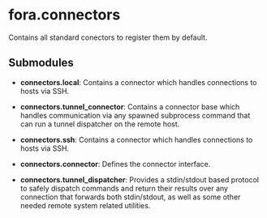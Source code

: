 # fora.connectors

Contains all standard conectors to register them by default.

## Submodules

 -  **connectors.local**: Contains a connector which handles connections to hosts via SSH.

 -  **connectors.tunnel_connector**: Contains a connector base which handles communication via any spawned subprocess command that can run a tunnel dispatcher on the remote host.

 -  **connectors.ssh**: Contains a connector which handles connections to hosts via SSH.

 -  **connectors.connector**: Defines the connector interface.

 -  **connectors.tunnel_dispatcher**: Provides a stdin/stdout based protocol to safely dispatch commands and return their
    results over any connection that forwards both stdin/stdout, as well as some other
    needed remote system related utilities.